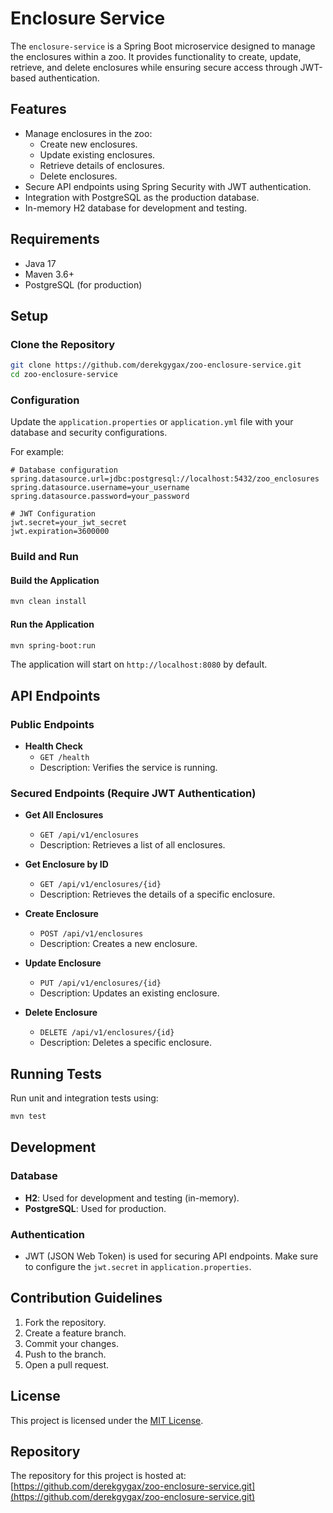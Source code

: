 # Enclosure Service

The `enclosure-service` is a Spring Boot microservice designed to manage the enclosures within a zoo. It provides functionality to create, update, retrieve, and delete enclosures while ensuring secure access through JWT-based authentication.

## Features

- Manage enclosures in the zoo:
  - Create new enclosures.
  - Update existing enclosures.
  - Retrieve details of enclosures.
  - Delete enclosures.
- Secure API endpoints using Spring Security with JWT authentication.
- Integration with PostgreSQL as the production database.
- In-memory H2 database for development and testing.

## Requirements

- Java 17
- Maven 3.6+
- PostgreSQL (for production)

## Setup

### Clone the Repository
```bash
git clone https://github.com/derekgygax/zoo-enclosure-service.git
cd zoo-enclosure-service
```

### Configuration

Update the `application.properties` or `application.yml` file with your database and security configurations.

For example:
```properties
# Database configuration
spring.datasource.url=jdbc:postgresql://localhost:5432/zoo_enclosures
spring.datasource.username=your_username
spring.datasource.password=your_password

# JWT Configuration
jwt.secret=your_jwt_secret
jwt.expiration=3600000
```

### Build and Run

#### Build the Application
```bash
mvn clean install
```

#### Run the Application
```bash
mvn spring-boot:run
```

The application will start on `http://localhost:8080` by default.

## API Endpoints

### Public Endpoints

- **Health Check**
  - `GET /health`
  - Description: Verifies the service is running.

### Secured Endpoints (Require JWT Authentication)

- **Get All Enclosures**
  - `GET /api/v1/enclosures`
  - Description: Retrieves a list of all enclosures.

- **Get Enclosure by ID**
  - `GET /api/v1/enclosures/{id}`
  - Description: Retrieves the details of a specific enclosure.

- **Create Enclosure**
  - `POST /api/v1/enclosures`
  - Description: Creates a new enclosure.

- **Update Enclosure**
  - `PUT /api/v1/enclosures/{id}`
  - Description: Updates an existing enclosure.

- **Delete Enclosure**
  - `DELETE /api/v1/enclosures/{id}`
  - Description: Deletes a specific enclosure.

## Running Tests

Run unit and integration tests using:
```bash
mvn test
```

## Development

### Database
- **H2**: Used for development and testing (in-memory).
- **PostgreSQL**: Used for production.

### Authentication
- JWT (JSON Web Token) is used for securing API endpoints. Make sure to configure the `jwt.secret` in `application.properties`.

## Contribution Guidelines

1. Fork the repository.
2. Create a feature branch.
3. Commit your changes.
4. Push to the branch.
5. Open a pull request.

## License

This project is licensed under the [MIT License](LICENSE).

## Repository

The repository for this project is hosted at: [https://github.com/derekgygax/zoo-enclosure-service.git](https://github.com/derekgygax/zoo-enclosure-service.git)

